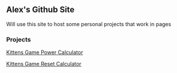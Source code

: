 ## Alex's Github Site

Will use this site to host some personal projects that work in pages

### Projects

[Kittens Game Power Calculator](https://alexporter7.github.io/kg-projects/power-calc.html)

[Kittens Game Reset Calculator](https://alexporter7.github.io/kg-projects/reset-calc/reset-calc.html)

